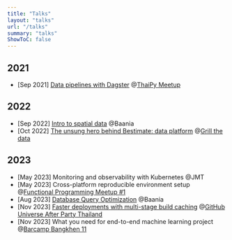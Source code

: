 ```yaml
---
title: "Talks"
layout: "talks"
url: "/talks"
summary: "talks"
ShowToC: false
---
```


## 2021

- [Sep 2021] [Data pipelines with Dagster](https://github.com/devbaygroup/dagster-demo) @[ThaiPy Meetup](https://www.meetup.com/th-TH/thaipy-bangkok-python-meetup/)

## 2022

- [Sep 2022] [Intro to spatial data](/pdf/intro-to-spatial-data.pdf) @Baania
- [Oct 2022] [The unsung hero behind Bestimate: data platform](/pdf/grill-the-data-2022---the-unsung-hero-behind-bestimate-data-platform.pdf) @[Grill the data](https://www.facebook.com/grillthedata/)

## 2023

- [May 2023] Monitoring and observability with Kubernetes @JMT
- [May 2023] Cross-platform reproducible environment setup @[Functional Programming Meetup #1](https://www.eventpop.me/e/15089/functional)
- [Aug 2023] [Database Query Optimization](/pdf/database-query-optimization.pdf) @Baania
- [Nov 2023] [Faster deployments with multi-stage build caching](https://github.com/kahnwong/slides-github-actions-cache) @[GitHub Universe After Party Thailand](https://www.eventpop.me/e/16683/github-universe-2023-after-party)
- [Nov 2023] What you need for end-to-end machine learning project @[Barcamp Bangkhen 11](https://www.eventpop.me/e/16323/barcampbangkhen11)
